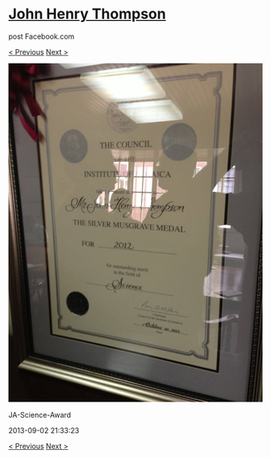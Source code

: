 # [John Henry Thompson](../README.md)
post Facebook.com

[< Previous](2013-09-02-38.md) [Next >](2013-09-02-40.md)

[![](../media/2013-09-02/JA-Science-Award-28.jpg)](../README.md)

JA-Science-Award

2013-09-02 21:33:23

[< Previous](2013-09-02-38.md) [Next >](2013-09-02-40.md)
